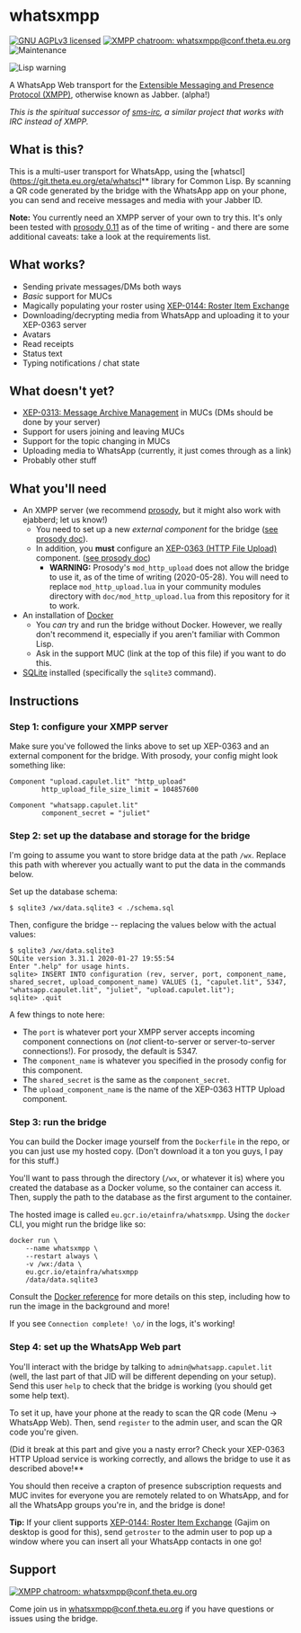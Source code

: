 # whatsxmpp

[![GNU AGPLv3 licensed](https://www.gnu.org/graphics/agplv3-155x51.png)](https://www.gnu.org/licenses/agpl-3.0.en.html)
[![XMPP chatroom: whatsxmpp@conf.theta.eu.org](https://inverse.chat/badge.svg?room=whatsxmpp@conf.theta.eu.org)](xmpp:whatsxmpp@conf.theta.eu.org?join)
![Maintenance](https://img.shields.io/maintenance/yes/2020.svg)

![Lisp warning](http://www.lisperati.com/lisplogo_warning_256.png)

A WhatsApp Web transport for the [Extensible Messaging and Presence Protocol (XMPP)](https://xmpp.org/), otherwise known as Jabber. (alpha!)

*This is the spiritual successor of [sms-irc](https://git.theta.eu.org/eta/sms-irc), a similar project that works with IRC instead of XMPP.*

## What is this?

This is a multi-user transport for WhatsApp, using the [whatscl](https://git.theta.eu.org/eta/whatscl**
library for Common Lisp. By scanning a QR code generated by the bridge with the WhatsApp
app on your phone, you can send and receive messages and media with your Jabber ID.

**Note:** You currently need an XMPP server of your own to try this. It's only been tested
with [prosody 0.11](https://prosody.im/) as of the time of writing - and there are some
additional caveats: take a look at the requirements list.

## What works?

- Sending private messages/DMs both ways
- *Basic* support for MUCs
- Magically populating your roster using [XEP-0144: Roster Item Exchange](https://xmpp.org/extensions/xep-0144.html)
- Downloading/decrypting media from WhatsApp and uploading it to your XEP-0363 server
- Avatars
- Read receipts
- Status text
- Typing notifications / chat state

## What doesn't yet?

- [XEP-0313: Message Archive Management](https://xmpp.org/extensions/xep-0313.html) in MUCs (DMs should be done by your server)
- Support for users joining and leaving MUCs
- Support for the topic changing in MUCs
- Uploading media to WhatsApp (currently, it just comes through as a link)
- Probably other stuff

## What you'll need

- An XMPP server (we recommend [prosody](https://prosody.im/), but it might also work with ejabberd; let us know!)
  - You need to set up a new *external component* for the bridge ([see prosody doc](https://prosody.im/doc/components)).
  - In addition, you **must** configure an [XEP-0363 (HTTP File Upload)](https://xmpp.org/extensions/xep-0363.html) component. ([see prosody doc](https://modules.prosody.im/mod_http_upload.html))
    - **WARNING:** Prosody's `mod_http_upload` does not allow the bridge to use it, as of the time of writing (2020-05-28). You will need to replace `mod_http_upload.lua` in your community modules directory with `doc/mod_http_upload.lua` from this repository for it to work.
- An installation of [Docker](https://www.docker.com/)
  - You *can* try and run the bridge without Docker. However, we really don't recommend it, especially if you aren't familiar with Common Lisp.
  - Ask in the support MUC (link at the top of this file) if you want to do this.
- [SQLite](https://www.sqlite.org/) installed (specifically the `sqlite3` command).

## Instructions

### Step 1: configure your XMPP server

Make sure you've followed the links above to set up XEP-0363 and an external component for the bridge. With prosody, your config might look something like:

```
Component "upload.capulet.lit" "http_upload"
        http_upload_file_size_limit = 104857600

Component "whatsapp.capulet.lit"
        component_secret = "juliet"
```


### Step 2: set up the database and storage for the bridge

I'm going to assume you want to store bridge data at the path `/wx`. Replace this path
with wherever you actually want to put the data in the commands below.

Set up the database schema:

```
$ sqlite3 /wx/data.sqlite3 < ./schema.sql
```

Then, configure the bridge -- replacing the values below with the actual values:

```
$ sqlite3 /wx/data.sqlite3
SQLite version 3.31.1 2020-01-27 19:55:54
Enter ".help" for usage hints.
sqlite> INSERT INTO configuration (rev, server, port, component_name, shared_secret, upload_component_name) VALUES (1, "capulet.lit", 5347, "whatsapp.capulet.lit", "juliet", "upload.capulet.lit");
sqlite> .quit
```

A few things to note here:

- The `port` is whatever port your XMPP server accepts incoming component connections on (*not* client-to-server or server-to-server connections!). For prosody, the default is 5347.
- The `component_name` is whatever you specified in the prosody config for this component.
- The `shared_secret` is the same as the `component_secret`.
- The `upload_component_name` is the name of the XEP-0363 HTTP Upload component.

### Step 3: run the bridge

You can build the Docker image yourself from the `Dockerfile` in the repo, or you can just
use my hosted copy. (Don't download it a ton you guys, I pay for this stuff.)

You'll want to pass through the directory (`/wx`, or whatever it is) where you created
the database as a Docker volume, so the container can access it. Then, supply the path
to the database as the first argument to the container.

The hosted image is called `eu.gcr.io/etainfra/whatsxmpp`. Using the `docker` CLI,
you might run the bridge like so:

```
docker run \
	--name whatsxmpp \
    --restart always \
	-v /wx:/data \
    eu.gcr.io/etainfra/whatsxmpp
    /data/data.sqlite3

```

Consult the [Docker reference](https://docs.docker.com/engine/reference/run/) for more details
on this step, including how to run the image in the background and more!

If you see `Connection complete! \o/` in the logs, it's working!

### Step 4: set up the WhatsApp Web part

You'll interact with the bridge by talking to `admin@whatsapp.capulet.lit` (well,
the last part of that JID will be different depending on your setup). Send this user
`help` to check that the bridge is working (you should get some help text).

To set it up, have your phone at the ready to scan the QR code (Menu -> WhatsApp Web).
Then, send `register` to the admin user, and scan the QR code you're given.

(Did it break at this part and give you a nasty error? Check your XEP-0363 HTTP Upload
service is working correctly, and allows the bridge to use it as described above!**

You should then receive a crapton of presence subscription requests and MUC invites
for everyone you are remotely related to on WhatsApp, and for all the WhatsApp groups
you're in, and the bridge is done!

**Tip:** If your client supports [XEP-0144: Roster Item Exchange](https://xmpp.org/extensions/xep-0144.html) (Gajim on desktop is good for this), send `getroster` to the admin user
to pop up a window where you can insert all your WhatsApp contacts in one go!

## Support

[![XMPP chatroom: whatsxmpp@conf.theta.eu.org](https://inverse.chat/badge.svg?room=whatsxmpp@conf.theta.eu.org)](xmpp:whatsxmpp@conf.theta.eu.org?join)

Come join us in [whatsxmpp@conf.theta.eu.org](xmpp:whatsxmpp@conf.theta.eu.org?join) if you
have questions or issues using the bridge.
